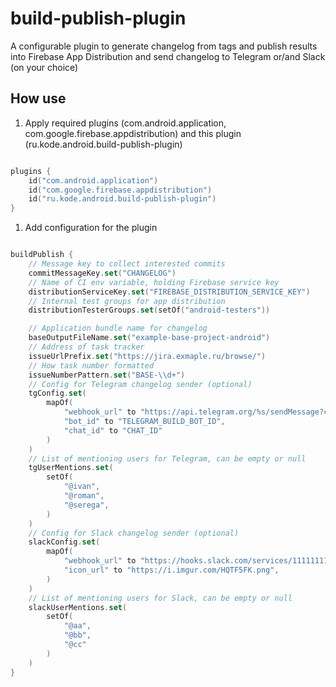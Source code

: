 # build-publish-plugin

A configurable plugin to generate changelog from tags and publish results into Firebase App Distribution 
and send changelog to Telegram or/and Slack (on your choice)

## How use
1. Apply required plugins (com.android.application, com.google.firebase.appdistribution) 
   and this plugin (ru.kode.android.build-publish-plugin)
```kotlin

plugins {
    id("com.android.application")
    id("com.google.firebase.appdistribution")
    id("ru.kode.android.build-publish-plugin")
}
```
1. Add configuration for the plugin
```kotlin

buildPublish {
    // Message key to collect interested commits
    commitMessageKey.set("CHANGELOG")
    // Name of CI env variable, holding Firebase service key
    distributionServiceKey.set("FIREBASE_DISTRIBUTION_SERVICE_KEY")
    // Internal test groups for app distribution
    distributionTesterGroups.set(setOf("android-testers"))

    // Application bundle name for changelog
    baseOutputFileName.set("example-base-project-android")
    // Address of task tracker
    issueUrlPrefix.set("https://jira.exmaple.ru/browse/")
    // How task number formatted
    issueNumberPattern.set("BASE-\\d+")
    // Config for Telegram changelog sender (optional)
    tgConfig.set(
        mapOf(
            "webhook_url" to "https://api.telegram.org/%s/sendMessage?chat_id=%s&text=%s&parse_mode=MarkdownV2",
            "bot_id" to "TELEGRAM_BUILD_BOT_ID",
            "chat_id" to "CHAT_ID"
        )
    )
    // List of mentioning users for Telegram, can be empty or null
    tgUserMentions.set(
        setOf(
            "@ivan",
            "@roman",
            "@serega",
        )
    )
    // Config for Slack changelog sender (optional)
    slackConfig.set(
        mapOf(
            "webhook_url" to "https://hooks.slack.com/services/111111111/AAAAAAA/DDDDDDD",
            "icon_url" to "https://i.imgur.com/HQTF5FK.png",
        )
    )
    // List of mentioning users for Slack, can be empty or null
    slackUserMentions.set(
        setOf(
            "@aa",
            "@bb",
            "@cc"
        )
    )
}
```